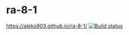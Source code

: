 # ra-8-1
https://aleks903.github.io/ra-8-1/
[![Build status](https://ci.appveyor.com/api/projects/status/aik18ob66p763w3i?svg=true)](https://ci.appveyor.com/project/aleks903/ra-8-1)